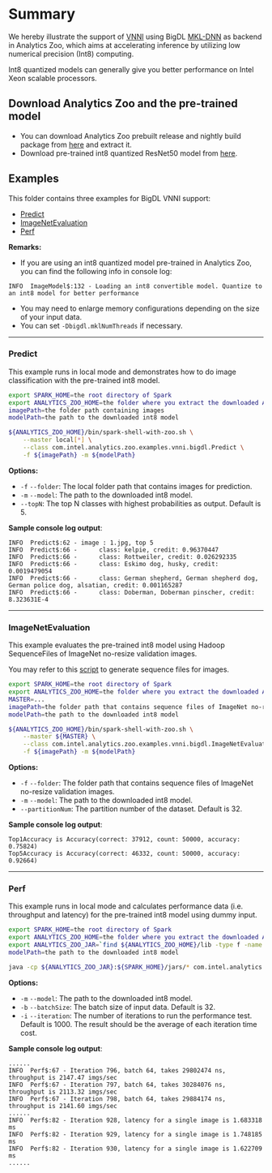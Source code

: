 # Summary
We hereby illustrate the support of [VNNI](https://en.wikichip.org/wiki/x86/avx512vnni) using BigDL [MKL-DNN](https://github.com/intel/mkl-dnn) as backend in Analytics Zoo, which aims at accelerating inference by utilizing low numerical precision (Int8) computing. 

Int8 quantized models can generally give you better performance on Intel Xeon scalable processors.

## Download Analytics Zoo and the pre-trained model
- You can download Analytics Zoo prebuilt release and nightly build package from [here](https://analytics-zoo.github.io/master/#release-download/) and extract it.
- Download pre-trained int8 quantized ResNet50 model from [here](https://s3-ap-southeast-1.amazonaws.com/analytics-zoo-models/imageclassification/imagenet/analytics-zoo_resnet-50-int8_imagenet_0.5.0.model).

## Examples
This folder contains three examples for BigDL VNNI support:
- [Predict](#predict)
- [ImageNetEvaluation](#imagenetevaluation)
- [Perf](#perf)

__Remarks:__
- If you are using an int8 quantized model pre-trained in Analytics Zoo, you can find the following info in console log:
```
INFO  ImageModel$:132 - Loading an int8 convertible model. Quantize to an int8 model for better performance
```
- You may need to enlarge memory configurations depending on the size of your input data.
- You can set `-Dbigdl.mklNumThreads` if necessary.

---
### Predict
This example runs in local mode and demonstrates how to do image classification with the pre-trained int8 model.

```bash
export SPARK_HOME=the root directory of Spark
export ANALYTICS_ZOO_HOME=the folder where you extract the downloaded Analytics Zoo zip package
imagePath=the folder path containing images
modelPath=the path to the downloaded int8 model

${ANALYTICS_ZOO_HOME}/bin/spark-shell-with-zoo.sh \
    --master local[*] \
    --class com.intel.analytics.zoo.examples.vnni.bigdl.Predict \
    -f ${imagePath} -m ${modelPath}
```

__Options:__
- `-f` `--folder`: The local folder path that contains images for prediction.
- `-m` `--model`: The path to the downloaded int8 model.
- `--topN`: The top N classes with highest probabilities as output. Default is 5.

__Sample console log output__:
```
INFO  Predict$:62 - image : 1.jpg, top 5
INFO  Predict$:66 - 	 class: kelpie, credit: 0.96370447
INFO  Predict$:66 - 	 class: Rottweiler, credit: 0.026292335
INFO  Predict$:66 - 	 class: Eskimo dog, husky, credit: 0.0019479054
INFO  Predict$:66 - 	 class: German shepherd, German shepherd dog, German police dog, alsatian, credit: 0.001165287
INFO  Predict$:66 - 	 class: Doberman, Doberman pinscher, credit: 8.323631E-4
```

---
### ImageNetEvaluation
This example evaluates the pre-trained int8 model using Hadoop SequenceFiles of ImageNet no-resize validation images.

You may refer to this [script](https://github.com/intel-analytics/BigDL/blob/master/spark/dl/src/main/scala/com/intel/analytics/bigdl/models/utils/ImageNetSeqFileGenerator.scala) to generate sequence files for images.

```bash
export SPARK_HOME=the root directory of Spark
export ANALYTICS_ZOO_HOME=the folder where you extract the downloaded Analytics Zoo zip package
MASTER=...
imagePath=the folder path that contains sequence files of ImageNet no-resize validation images.
modelPath=the path to the downloaded int8 model

${ANALYTICS_ZOO_HOME}/bin/spark-shell-with-zoo.sh \
    --master ${MASTER} \
    --class com.intel.analytics.zoo.examples.vnni.bigdl.ImageNetEvaluation \
    -f ${imagePath} -m ${modelPath}
```

__Options:__
- `-f` `--folder`: The folder path that contains sequence files of ImageNet no-resize validation images.
- `-m` `--model`: The path to the downloaded int8 model.
- `--partitionNum`: The partition number of the dataset. Default is 32.

__Sample console log output__:
```
Top1Accuracy is Accuracy(correct: 37912, count: 50000, accuracy: 0.75824)
Top5Accuracy is Accuracy(correct: 46332, count: 50000, accuracy: 0.92664)
```

---
### Perf
This example runs in local mode and calculates performance data (i.e. throughput and latency) for the pre-trained int8 model using dummy input.

```bash
export SPARK_HOME=the root directory of Spark
export ANALYTICS_ZOO_HOME=the folder where you extract the downloaded Analytics Zoo zip package
export ANALYTICS_ZOO_JAR=`find ${ANALYTICS_ZOO_HOME}/lib -type f -name "analytics-zoo*jar-with-dependencies.jar"`
modelPath=the path to the downloaded int8 model

java -cp ${ANALYTICS_ZOO_JAR}:${SPARK_HOME}/jars/* com.intel.analytics.zoo.examples.vnni.bigdl.Perf -m ${modelPath} -b 64
```

__Options:__
- `-m` `--model`: The path to the downloaded int8 model.
- `-b` `--batchSize`: The batch size of input data. Default is 32.
- `-i` `--iteration`: The number of iterations to run the performance test. Default is 1000. The result should be the average of each iteration time cost.

__Sample console log output__:
```
......
INFO  Perf$:67 - Iteration 796, batch 64, takes 29802474 ns, throughput is 2147.47 imgs/sec
INFO  Perf$:67 - Iteration 797, batch 64, takes 30284076 ns, throughput is 2113.32 imgs/sec
INFO  Perf$:67 - Iteration 798, batch 64, takes 29884174 ns, throughput is 2141.60 imgs/sec
......
INFO  Perf$:82 - Iteration 928, latency for a single image is 1.683318 ms
INFO  Perf$:82 - Iteration 929, latency for a single image is 1.748185 ms
INFO  Perf$:82 - Iteration 930, latency for a single image is 1.622709 ms
......
```
